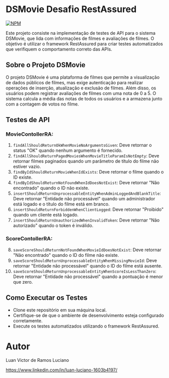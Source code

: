 # DSMovie Desafio RestAssured
[![NPM](https://img.shields.io/npm/l/react)](https://github.com/Luann2003/dsmovie-restassured-desafio/blob/main/LICENSE) 

Este projeto consiste na implementação de testes de API para o sistema DSMovie, que lida com informações de filmes e avaliações de filmes. O objetivo é utilizar o framework RestAssured para criar testes automatizados que verifiquem o comportamento correto das APIs.

## Sobre o Projeto DSMovie

O projeto DSMovie é uma plataforma de filmes que permite a visualização de dados públicos de filmes, mas exige autenticação para realizar operações de inserção, atualização e exclusão de filmes. Além disso, os usuários podem registrar avaliações de filmes com uma nota de 0 a 5. O sistema calcula a média das notas de todos os usuários e a armazena junto com a contagem de votos no filme.


## Testes de API

### MovieContollerRA:

1. `findAllShouldReturnOkWhenMovieNoArgumentsGiven`: Deve retornar o status "OK" quando nenhum argumento é fornecido.
2. `findAllShouldReturnPagedMoviesWhenMovieTitleParamIsNotEmpty`: Deve retornar filmes paginados quando um parâmetro de título do filme não estiver vazio.
3. `findByIdShouldReturnMovieWhenIdExists`: Deve retornar o filme quando o ID existe.
4. `findByIdShouldReturnNotFoundWhenIdDoesNotExist`: Deve retornar "Não encontrado" quando o ID não existe.
5. `insertShouldReturnUnprocessableEntityWhenAdminLoggedAndBlankTitle`: Deve retornar "Entidade não processável" quando um administrador está logado e o título do filme está em branco.
6. `insertShouldReturnForbiddenWhenClientLogged`: Deve retornar "Proibido" quando um cliente está logado.
7. `insertShouldReturnUnauthorizedWhenInvalidToken`: Deve retornar "Não autorizado" quando o token é inválido.

### ScoreContollerRA:

8. `saveScoreShouldReturnNotFoundWhenMovieIdDoesNotExist`: Deve retornar "Não encontrado" quando o ID do filme não existe.
9. `saveScoreShouldReturnUnprocessableEntityWhenMissingMovieId`: Deve retornar "Entidade não processável" quando o ID do filme está ausente.
10. `saveScoreShouldReturnUnprocessableEntityWhenScoreIsLessThanZero`: Deve retornar "Entidade não processável" quando a pontuação é menor que zero.

## Como Executar os Testes

- Clone este repositório em sua máquina local.
- Certifique-se de que o ambiente de desenvolvimento esteja configurado corretamente.
- Execute os testes automatizados utilizando o framework RestAssured.

# Autor
Luan Victor de Ramos Luciano

https://www.linkedin.com/in/luan-luciano-1603b4197/

